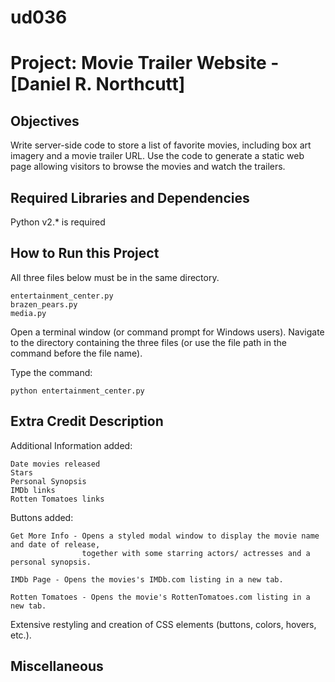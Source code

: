 # ud036
Project: Movie Trailer Website  - [Daniel R. Northcutt]
==============================

Objectives
----------

Write server-side code to store a list of favorite movies, including box art imagery and a 
movie trailer URL. Use the code to generate a static web page allowing visitors to browse the 
movies and watch the trailers.


Required Libraries and Dependencies
-----------------------------------

Python v2.* is required


How to Run this Project
-----------------------

All three files below must be in the same directory.

	entertainment_center.py
	brazen_pears.py 
	media.py

Open a terminal window (or command prompt for Windows users).
Navigate to the directory containing the three files (or use the file path in the command before 
the file name).

Type the command:

	python entertainment_center.py


Extra Credit Description
------------------------

Additional Information added:

	Date movies released
	Stars
	Personal Synopsis
	IMDb links
	Rotten Tomatoes links
	
Buttons added:

	Get More Info - Opens a styled modal window to display the movie name and date of release,
	                together with some starring actors/ actresses and a personal synopsis.
				
	IMDb Page - Opens the movies's IMDb.com listing in a new tab.
	
	Rotten Tomatoes - Opens the movie's RottenTomatoes.com listing in a new tab.
	

	
Extensive restyling and creation of CSS elements (buttons, colors, hovers, etc.).


Miscellaneous
-------------
